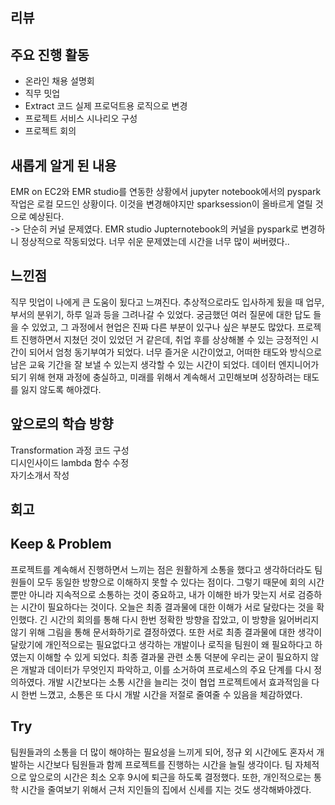 ## 리뷰
## 주요 진행 활동
- 온라인 채용 설명회
- 직무 밋업
- Extract 코드 실제 프로덕트용 로직으로 변경
- 프로젝트 서비스 시나리오 구성
- 프로젝트 회의

## 새롭게 알게 된 내용
EMR on EC2와 EMR studio를 연동한 상황에서 jupyter notebook에서의 pyspark 작업은 로컬 모드인 상황이다. 이것을 변경해야지만 sparksession이 올바르게 열릴 것으로 예상된다.</br>
-> 단순히 커널 문제였다. EMR studio Jupternotebook의 커널을 pyspark로 변경하니 정상적으로 작동되었다. 너무 쉬운 문제였는데 시간을 너무 많이 써버렸다..

## 느낀점	
직무 밋업이 나에게 큰 도움이 됬다고 느껴진다. 추상적으로라도 입사하게 됬을 때 업무, 부서의 분위기, 하루 일과 등을 그려나갈 수 있었다. 궁금했던 여러 질문에 대한 답도 들을 수 있었고, 그 과정에서 현업은 진짜 다른 부분이 있구나 싶은 부분도 많았다. 프로젝트 진행하면서 지쳤던 것이 있었던 거 같은데, 취업 후를 상상해볼 수 있는 긍정적인 시간이 되어서 엄청 동기부여가 되었다. 너무 즐거운 시간이었고, 어떠한 태도와 방식으로 남은 교육 기간을 잘 보낼 수 있는지 생각할 수 있는 시간이 되었다. 데이터 엔지니어가 되기 위해 현재 과정에 충실하고, 미래를 위해서 계속해서 고민해보며 성장하려는 태도를 잃지 않도록 해야겠다.

## 앞으로의 학습 방향
Transformation 과정 코드 구성</br>
디시인사이드 lambda 함수 수정</br>
자기소개서 작성

## 회고
## Keep & Problem
프로젝트를 계속해서 진행하면서 느끼는 점은 원활하게 소통을 했다고 생각하더라도 팀원들이 모두 동일한 방향으로 이해하지 못할 수 있다는 점이다. 그렇기 때문에 회의 시간뿐만 아니라 지속적으로 소통하는 것이 중요하고, 내가 이해한 바가 맞는지 서로 검증하는 시간이 필요하다는 것이다. 오늘은 최종 결과물에 대한 이해가 서로 달랐다는 것을 확인했다. 긴 시간의 회의를 통해 다시 한번 정확한 방향을 잡았고, 이 방향을 잃어버리지 않기 위해 그림을 통해 문서화하기로 결정하였다. 또한 서로 최종 결과물에 대한 생각이 달랐기에 개인적으로는 필요없다고 생각하는 개발이나 로직을 팀원이 왜 필요하다고 하였는지 이해할 수 있게 되었다. 최종 결과물 관련 소통 덕분에 우리는 굳이 필요하지 않은 개발과 데이터가 무엇인지 파악하고, 이를 소거하여 프로세스의 주요 단계를 다시 정의하였다. 개발 시간보다는 소통 시간을 늘리는 것이 협업 프로젝트에서 효과적임을 다시 한번 느꼈고, 소통은 또 다시 개발 시간을 저절로 줄여줄 수 있음을 체감하였다.

## Try
팀원들과의 소통을 더 많이 해야하는 필요성을 느끼게 되어, 정규 외 시간에도 혼자서 개발하는 시간보다 팀원들과 함께 프로젝트를 진행하는 시간을 늘릴 생각이다. 팀 자체적으로 앞으로의 시간은 최소 오후 9시에 퇴근을 하도록 결정했다. 또한, 개인적으로는 통학 시간을 줄여보기 위해서 근처 지인들의 집에서 신세를 지는 것도 생각해봐야겠다.